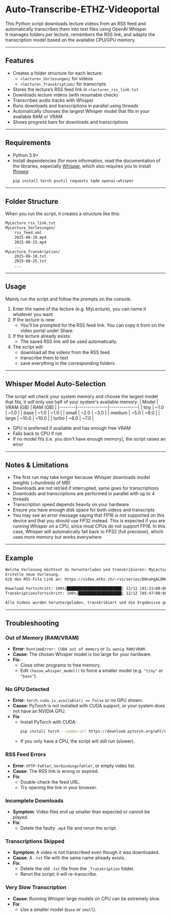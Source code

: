 # Auto-Transcribe-ETHZ-Videoportal
This Python script downloads lecture videos from an RSS feed and automatically transcribes them into text files using OpenAI Whisper.  
It manages folders per lecture, remembers the RSS link, and adapts the transcription model based on the available CPU/GPU memory.

---

## Features

- Creates a folder structure for each lecture:
  - `<lecture>_Vorlesungen/` for videos
  - `<lecture>_Transkription/` for transcripts
- Stores the lecture’s RSS feed link in `<lecture>_rss_link.txt`
- Downloads lecture videos (with resumable check)
- Transcribes audio tracks with Whisper
- Runs downloads and transcriptions in parallel using threads
- Automatically chooses the largest Whisper model that fits in your available RAM or VRAM
- Shows progress bars for downloads and transcriptions

---

## Requirements

- Python 3.9+
- Install dependencies (for more information, read the documentation of the libraries, especially [Whisper](https://github.com/openai/whisper), which also requires you to install [ffmpeg](https://ffmpeg.org):
  ```bash
  pip install torch psutil requests tqdm openai-whisper
  ```
---

## Folder Structure
When you run the script, it creates a structure like this:
```bash
MyLecture_rss_link.txt
MyLecture_Vorlesungen/
    rss_feed.xml
    2025-08-18.mp4
    2025-08-25.mp4
    ...
MyLecture_Transkription/
    2025-08-18.txt
    2025-08-25.txt
    ...
```

---

## Usage
Mainly run the script and follow the prompts on the console. 
1. Enter the name of the lecture (e.g. MyLecture), you can name it whatever you want
2. If the lecture is new:
   - You'll be prompted for the RSS feed link. You can copy it from on the video portal under Share.
3. If the lecture already exists:
   - The saved RSS link will be used automatically.
4. The script will:
   - download all the videos from the RSS feed
   - transcribe them to text
   - save everything in the corresponding folders.

---

## Whisper Model Auto-Selection
The script will check your system memory and choose the largest model that fits, it will only use half of your system's available memory:
| Model  | VRAM (GB) | RAM (GB) |
|--------|---------------|--------------|
| tiny   | ~1.0           | ~1.0          |
| base   | ~1.0           | ~1.0          |
| small  | ~2.0           | ~3.0          |
| medium | ~5.0           | ~6.0          |
| large  | ~10.0          | ~10.0         |
| turbo  | ~6.0           | ~7.0          |
- GPU is preferred if available and has enough free VRAM
- Falls back to CPU if not
- If no model fits (i.e. you don't have enough memory), the script raises an error

---

## Notes & Limitations
- The first run may take longer because Whisper downloads model weights (~hundreds of MB)
- Downloads are not retried if interrupted, same goes for transcriptions
- Downloads and transcriptions are performed in parallel with up to 4 threads
- Transcription speed depends heavily on your hardware
- Ensure you have enough disk space for both videos and transcripts
- You may see an error message saying that FP16 is not supported on this device and that you should use FP32 instead. This is expected if you are running Whisper on a CPU, since most CPUs do not support FP16. In this case, Whisper will automatically fall back to FP32 (full precision), which uses more memory but works everywhere

---

## Example

```bash
Welche Vorlesung möchtest du herunterladen und transkribieren: MyLecture
Erstelle neue Vorlesung.
Gib den RSS-File Link an: https://video.ethz.ch/~rss/series/DOnahgALOMe

Download Fortschritt: 100%|████████████████████████| 12/12 [01:23<00:00,  6.42s/Video]
Transkriptionsfortschritt: 100%|███████████████████| 12/12 [05:47<00:00, 28.94s/Video]

Alle Videos wurden heruntergeladen, transkribiert und die Ergebnisse gespeichert.
```

---
## Troubleshooting

### Out of Memory (RAM/VRAM)
- **Error**: `RuntimeError: CUDA out of memory` or `Zu wenig RAM/VRAM.`
- **Cause**: The chosen Whisper model is too large for your hardware.
- **Fix**:
  - Close other programs to free memory.
  - Edit `choose_whisper_model()` to force a smaller model (e.g. `"tiny"` or `"base"`).

### No GPU Detected
- **Error**: `torch.cuda.is_available() == False` or no GPU shown.
- **Cause**: PyTorch is not installed with CUDA support, or your system does not have an NVIDIA GPU.
- **Fix**:
  - Install PyTorch with CUDA:  
    ```bash
    pip install torch --index-url https://download.pytorch.org/whl/cu129 # adjust version
    ```
  - If you only have a CPU, the script will still run (slower).

### RSS Feed Errors
- **Error**: `HTTP-Fehler`, `Verbindungsfehler`, or empty video list.
- **Cause**: The RSS link is wrong or expired.
- **Fix**:
  - Double-check the feed URL.
  - Try opening the link in your browser.

### Incomplete Downloads
- **Symptom**: Video files end up smaller than expected or cannot be played.
- **Fix**:
  - Delete the faulty `.mp4` file and rerun the script.

### Transcriptions Skipped
- **Symptom**: A video is not transcribed even though it was downloaded.
- **Cause**: A `.txt` file with the same name already exists.
- **Fix**:
  - Delete the old `.txt` file from the `_Transkription` folder.
  - Rerun the script; it will re-transcribe.

### Very Slow Transcription
- **Cause**: Running Whisper large models on CPU can be extremely slow.
- **Fix**:
  - Use a smaller model (`base` or `small`).
